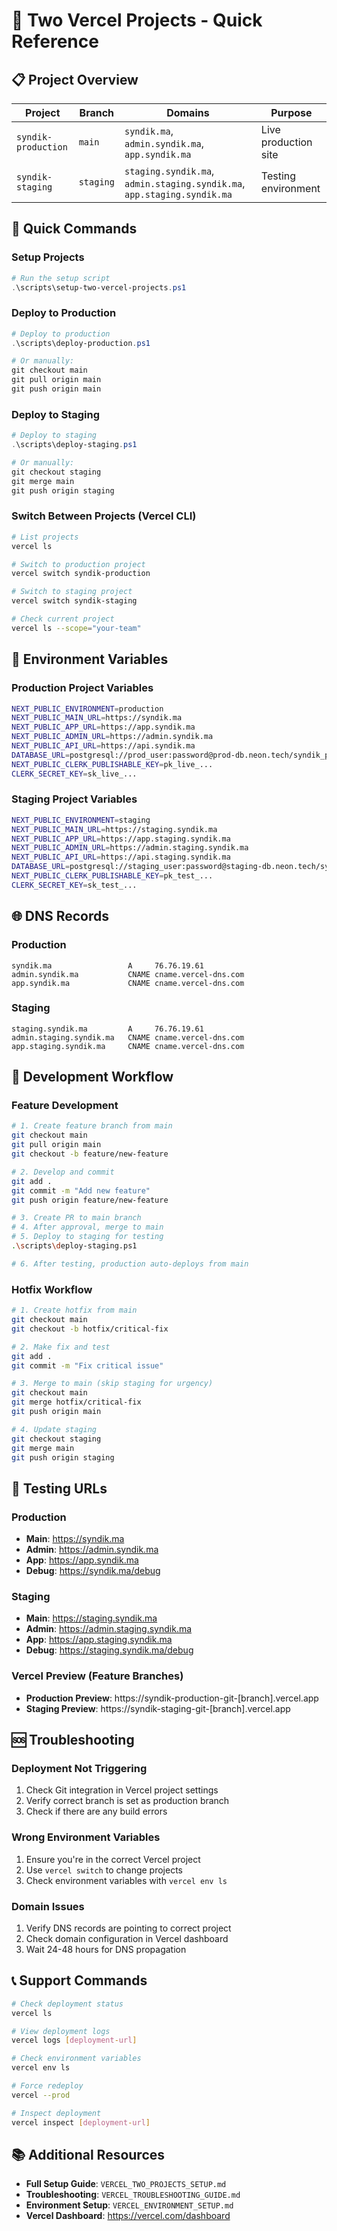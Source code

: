 # 🎯 Two Vercel Projects - Quick Reference

## 📋 **Project Overview**

| Project             | Branch    | Domains                                                                 | Purpose              |
| ------------------- | --------- | ----------------------------------------------------------------------- | -------------------- |
| `syndik-production` | `main`    | `syndik.ma`, `admin.syndik.ma`, `app.syndik.ma`                         | Live production site |
| `syndik-staging`    | `staging` | `staging.syndik.ma`, `admin.staging.syndik.ma`, `app.staging.syndik.ma` | Testing environment  |

## 🚀 **Quick Commands**

### **Setup Projects**

```powershell
# Run the setup script
.\scripts\setup-two-vercel-projects.ps1
```

### **Deploy to Production**

```powershell
# Deploy to production
.\scripts\deploy-production.ps1

# Or manually:
git checkout main
git pull origin main
git push origin main
```

### **Deploy to Staging**

```powershell
# Deploy to staging
.\scripts\deploy-staging.ps1

# Or manually:
git checkout staging
git merge main
git push origin staging
```

### **Switch Between Projects (Vercel CLI)**

```bash
# List projects
vercel ls

# Switch to production project
vercel switch syndik-production

# Switch to staging project
vercel switch syndik-staging

# Check current project
vercel ls --scope="your-team"
```

## 🔧 **Environment Variables**

### **Production Project Variables**

```bash
NEXT_PUBLIC_ENVIRONMENT=production
NEXT_PUBLIC_MAIN_URL=https://syndik.ma
NEXT_PUBLIC_APP_URL=https://app.syndik.ma
NEXT_PUBLIC_ADMIN_URL=https://admin.syndik.ma
NEXT_PUBLIC_API_URL=https://api.syndik.ma
DATABASE_URL=postgresql://prod_user:password@prod-db.neon.tech/syndik_prod
NEXT_PUBLIC_CLERK_PUBLISHABLE_KEY=pk_live_...
CLERK_SECRET_KEY=sk_live_...
```

### **Staging Project Variables**

```bash
NEXT_PUBLIC_ENVIRONMENT=staging
NEXT_PUBLIC_MAIN_URL=https://staging.syndik.ma
NEXT_PUBLIC_APP_URL=https://app.staging.syndik.ma
NEXT_PUBLIC_ADMIN_URL=https://admin.staging.syndik.ma
NEXT_PUBLIC_API_URL=https://api.staging.syndik.ma
DATABASE_URL=postgresql://staging_user:password@staging-db.neon.tech/syndik_staging
NEXT_PUBLIC_CLERK_PUBLISHABLE_KEY=pk_test_...
CLERK_SECRET_KEY=sk_test_...
```

## 🌐 **DNS Records**

### **Production**

```dns
syndik.ma                 A     76.76.19.61
admin.syndik.ma           CNAME cname.vercel-dns.com
app.syndik.ma             CNAME cname.vercel-dns.com
```

### **Staging**

```dns
staging.syndik.ma         A     76.76.19.61
admin.staging.syndik.ma   CNAME cname.vercel-dns.com
app.staging.syndik.ma     CNAME cname.vercel-dns.com
```

## 🔄 **Development Workflow**

### **Feature Development**

```bash
# 1. Create feature branch from main
git checkout main
git pull origin main
git checkout -b feature/new-feature

# 2. Develop and commit
git add .
git commit -m "Add new feature"
git push origin feature/new-feature

# 3. Create PR to main branch
# 4. After approval, merge to main
# 5. Deploy to staging for testing
.\scripts\deploy-staging.ps1

# 6. After testing, production auto-deploys from main
```

### **Hotfix Workflow**

```bash
# 1. Create hotfix from main
git checkout main
git checkout -b hotfix/critical-fix

# 2. Make fix and test
git add .
git commit -m "Fix critical issue"

# 3. Merge to main (skip staging for urgency)
git checkout main
git merge hotfix/critical-fix
git push origin main

# 4. Update staging
git checkout staging
git merge main
git push origin staging
```

## 🧪 **Testing URLs**

### **Production**

- **Main**: https://syndik.ma
- **Admin**: https://admin.syndik.ma
- **App**: https://app.syndik.ma
- **Debug**: https://syndik.ma/debug

### **Staging**

- **Main**: https://staging.syndik.ma
- **Admin**: https://admin.staging.syndik.ma
- **App**: https://app.staging.syndik.ma
- **Debug**: https://staging.syndik.ma/debug

### **Vercel Preview (Feature Branches)**

- **Production Preview**: https://syndik-production-git-[branch].vercel.app
- **Staging Preview**: https://syndik-staging-git-[branch].vercel.app

## 🆘 **Troubleshooting**

### **Deployment Not Triggering**

1. Check Git integration in Vercel project settings
2. Verify correct branch is set as production branch
3. Check if there are any build errors

### **Wrong Environment Variables**

1. Ensure you're in the correct Vercel project
2. Use `vercel switch` to change projects
3. Check environment variables with `vercel env ls`

### **Domain Issues**

1. Verify DNS records are pointing to correct project
2. Check domain configuration in Vercel dashboard
3. Wait 24-48 hours for DNS propagation

## 📞 **Support Commands**

```bash
# Check deployment status
vercel ls

# View deployment logs
vercel logs [deployment-url]

# Check environment variables
vercel env ls

# Force redeploy
vercel --prod

# Inspect deployment
vercel inspect [deployment-url]
```

## 📚 **Additional Resources**

- **Full Setup Guide**: `VERCEL_TWO_PROJECTS_SETUP.md`
- **Troubleshooting**: `VERCEL_TROUBLESHOOTING_GUIDE.md`
- **Environment Setup**: `VERCEL_ENVIRONMENT_SETUP.md`
- **Vercel Dashboard**: https://vercel.com/dashboard

